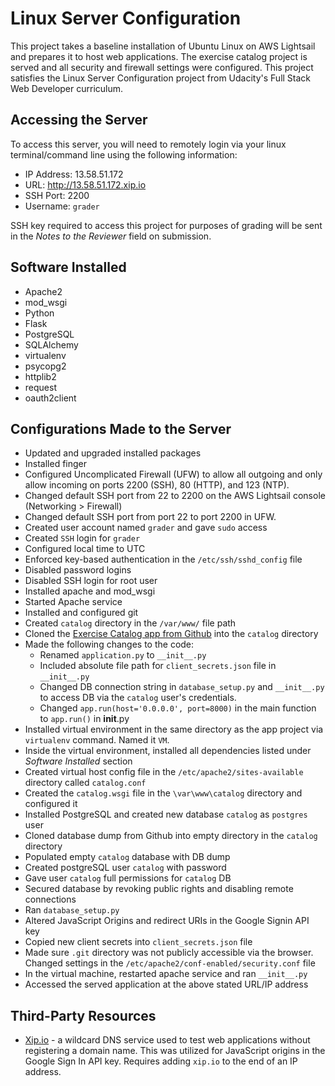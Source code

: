 # Linux Server Configuration

This project takes a baseline installation of Ubuntu Linux on AWS Lightsail and prepares it to host web applications.
The exercise catalog project is served and all security and firewall settings were configured. This project satisfies the
Linux Server Configuration project from Udacity's Full Stack Web Developer curriculum.


## Accessing the Server

To access this server, you will need to remotely login via your linux terminal/command line using the following information:

* IP Address: 13.58.51.172
* URL: http://13.58.51.172.xip.io
* SSH Port: 2200
* Username: `grader`

SSH key required to access this project for purposes of grading will be sent in the *Notes to the Reviewer* field on submission.


## Software Installed

* Apache2
* mod_wsgi
* Python
* Flask
* PostgreSQL
* SQLAlchemy
* virtualenv
* psycopg2
* httplib2
* request
* oauth2client


## Configurations Made to the Server

* Updated and upgraded installed packages
* Installed finger
* Configured Uncomplicated Firewall (UFW) to allow all outgoing
  and only allow incoming on ports 2200 (SSH), 80 (HTTP), and 123 (NTP).
* Changed default SSH port from 22 to 2200 on the AWS Lightsail console (Networking > Firewall)
* Changed default SSH port from port 22 to port 2200 in UFW.
* Created user account named `grader` and gave `sudo` access
* Created `SSH` login for `grader`
* Configured local time to UTC
* Enforced key-based authentication in the `/etc/ssh/sshd_config` file
* Disabled password logins
* Disabled SSH login for root user
* Installed apache and mod_wsgi
* Started Apache service
* Installed and configured git
* Created `catalog` directory in the `/var/www/` file path
* Cloned the [Exercise Catalog app from Github](https://github.com/courtg47/exercise-catalog) into the `catalog` directory
* Made the following changes to the code:
  * Renamed `application.py` to `__init__.py`
  * Included absolute file path for `client_secrets.json` file in `__init__.py`
  * Changed DB connection string in `database_setup.py` and `__init__.py` to access DB via the `catalog` user's credentials.
  * Changed `app.run(host='0.0.0.0', port=8000)` in the main function to `app.run()` in __init__.py
* Installed virtual environment in the same directory as the app project via `virtualenv` command. Named it `VM`.
* Inside the virtual environment, installed all dependencies listed under *Software Installed* section
* Created virtual host config file in the `/etc/apache2/sites-available` directory called `catalog.conf`
* Created the `catalog.wsgi` file in the `\var\www\catalog` directory and configured it
* Installed PostgreSQL and created new database `catalog` as `postgres` user
* Cloned database dump from Github into empty directory in the `catalog` directory
* Populated empty `catalog` database with DB dump
* Created postgreSQL user `catalog` with password
* Gave user `catalog` full permissions for `catalog` DB
* Secured database by revoking public rights and disabling remote connections
* Ran `database_setup.py`
* Altered JavaScript Origins and redirect URIs in the Google Signin API key
* Copied new client secrets into `client_secrets.json` file
* Made sure `.git` directory was not publicly accessible via the browser. Changed settings in the 
`/etc/apache2/conf-enabled/security.conf` file
* In the virtual machine, restarted apache service and ran `__init__.py`
* Accessed the served application at the above stated URL/IP address


## Third-Party Resources

* [Xip.io](http://xip.io/) - a wildcard DNS service used to test web applications without registering a domain name. This was utilized for JavaScript
origins in the Google Sign In API key. Requires adding `xip.io` to the end of an IP address.
